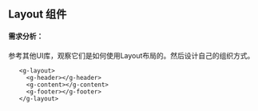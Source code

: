 ## Layout 组件

#### 需求分析：

参考其他UI库，观察它们是如何使用Layout布局的。然后设计自己的组织方式。
```
   <g-layout>
     <g-header></g-header>
     <g-content></g-content>
     <g-footer></g-footer>
   </g-layout>

```
